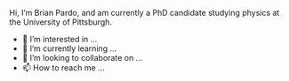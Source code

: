 Hi, I’m Brian Pardo, and am currently a PhD candidate studying physics at the University of Pittsburgh.
- 👀 I’m interested in ...
- 🌱 I’m currently learning ...
- 💞️ I’m looking to collaborate on ...
- 📫 How to reach me ...

<!---
BrianPardo/BrianPardo is a ✨ special ✨ repository because its `README.md` (this file) appears on your GitHub profile.
You can click the Preview link to take a look at your changes.
--->
